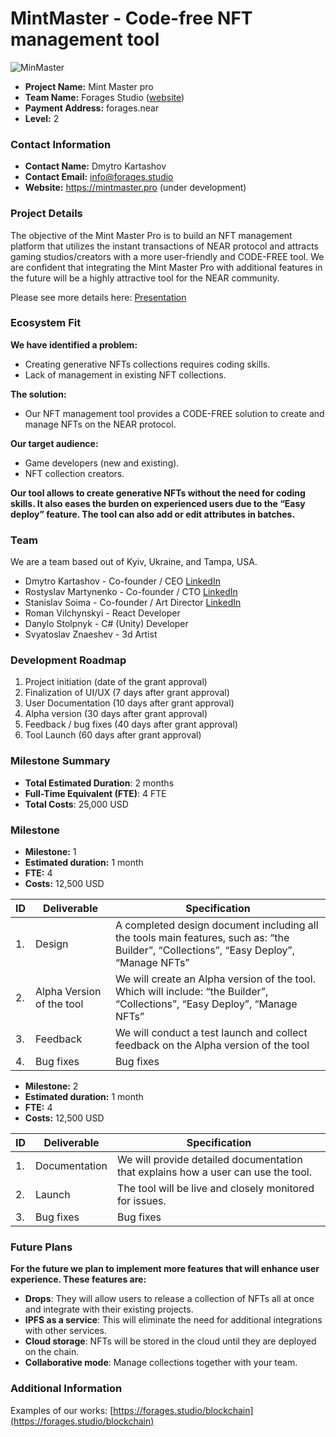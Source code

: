 # MintMaster - Code-free NFT management tool

![MinMaster](https://ipfs.io/ipfs/QmQJ9Y2jsP1m1kst2aFWe34geUVG4B1G3wGdeki37Z3PZ7)

- **Project Name:** Mint Master pro
- **Team Name:** Forages Studio ([website](https://forages.studio))
- **Payment Address:** forages.near
- **Level:** 2

### Contact Information

- **Contact Name:** Dmytro Kartashov
- **Contact Email:** info@forages.studio
- **Website:** https://mintmaster.pro (under development)

### Project Details

The objective of the Mint Master Pro is to build an NFT management platform that utilizes the instant transactions of NEAR protocol and attracts gaming studios/creators with a more user-friendly and CODE-FREE tool. We are confident that integrating the Mint Master Pro with additional features in the future will be a highly attractive tool for the NEAR community.

Please see more details here: [Presentation](https://drive.google.com/file/d/1oXSaiAyoDF1j3zcncP6SNwhHeHcmRCQB/view?usp=sharing)

### Ecosystem Fit

**We have identified a problem:**
- Creating generative NFTs collections requires coding skills.
- Lack of management in existing NFT collections.

**The solution:**
- Our NFT management tool provides a CODE-FREE solution to create and manage NFTs on the NEAR protocol.


**Our target audience:**
- Game developers (new and existing).
- NFT collection creators.

**Our tool allows to create generative NFTs without the need for coding skills. It also eases the burden on experienced users due to the “Easy deploy” feature. The tool can also add or edit attributes in batches.**


### Team

We are a team based out of Kyiv, Ukraine, and Tampa, USA.

- Dmytro Kartashov - Co-founder / CEO [LinkedIn](https://www.linkedin.com/in/dmytro-kartashov-0147b110b/)
- Rostyslav Martynenko - Co-founder / CTO [LinkedIn](https://www.linkedin.com/in/rostislav-martynenko-216b19108/)
- Stanislav Soima - Co-founder / Art Director [LinkedIn](https://www.linkedin.com/in/стас-сойма-095943197/)
- Roman Vilchynskyi - React Developer 
- Danylo Stolpnyk - C# (Unity) Developer 
- Svyatoslav Znaeshev - 3d Artist

### Development Roadmap

1. Project initiation (date of the grant approval)
2. Finalization of UI/UX (7 days after grant approval)
3. User Documentation (10 days after grant approval)
4. Alpha version (30 days after grant approval)
5. Feedback / bug fixes (40 days after grant approval)
6. Tool Launch (60 days after grant approval)

### Milestone Summary
- **Total Estimated Duration**: 2 months
- **Full-Time Equivalent (FTE)**: 4 FTE
- **Total Costs**: 25,000 USD

### Milestone

- **Milestone:** 1
- **Estimated duration:** 1 month
- **FTE:**  4
- **Costs:** 12,500 USD

| ID | Deliverable | Specification |
| ----- | ----------- | ------------- |
| 1. | Design | A completed design document including all the tools main features, such as: “the Builder”, “Collections”, “Easy Deploy”, “Manage NFTs” |
| 2. | Alpha Version of the tool | We will create an Alpha version of the tool. Which will include: “the Builder”, “Collections”, “Easy Deploy”, “Manage NFTs” |  
| 3. | Feedback | We will conduct a test launch and collect feedback on the Alpha version of the tool |  
| 4. | Bug fixes | Bug fixes |

- **Milestone:** 2
- **Estimated duration:** 1 month
- **FTE:**  4
- **Costs:** 12,500 USD

| ID | Deliverable | Specification |
| ----- | ----------- | ------------- |
| 1. | Documentation | We will provide detailed documentation that explains how a user can use the tool. |
| 2. | Launch | The tool will be live and closely monitored for issues. |  
| 3. | Bug fixes | Bug fixes |

### Future Plans

**For the future we plan to implement more features that will enhance user experience. These features are:**
- **Drops**: They will allow users to release a collection of NFTs all at once and integrate with their existing projects.
- **IPFS as a service**: This will eliminate the need for additional integrations with other services.
- **Cloud storage**: NFTs will be stored in the cloud until they are deployed on the chain.
- **Collaborative mode**: Manage collections together with your team.

### Additional Information

Examples of our works: [https://forages.studio/blockchain](https://forages.studio/blockchain)